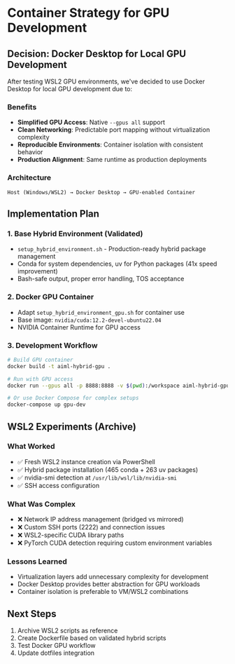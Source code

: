 # Container Strategy for GPU Development

## Decision: Docker Desktop for Local GPU Development

After testing WSL2 GPU environments, we've decided to use Docker Desktop for local GPU development due to:

### Benefits
- **Simplified GPU Access**: Native `--gpus all` support
- **Clean Networking**: Predictable port mapping without virtualization complexity
- **Reproducible Environments**: Container isolation with consistent behavior
- **Production Alignment**: Same runtime as production deployments

### Architecture
```
Host (Windows/WSL2) → Docker Desktop → GPU-enabled Container
```

## Implementation Plan

### 1. Base Hybrid Environment (Validated)
- `setup_hybrid_environment.sh` - Production-ready hybrid package management
- Conda for system dependencies, uv for Python packages (41x speed improvement)
- Bash-safe output, proper error handling, TOS acceptance

### 2. Docker GPU Container
- Adapt `setup_hybrid_environment_gpu.sh` for container use
- Base image: `nvidia/cuda:12.2-devel-ubuntu22.04`
- NVIDIA Container Runtime for GPU access

### 3. Development Workflow
```bash
# Build GPU container
docker build -t aiml-hybrid-gpu .

# Run with GPU access
docker run --gpus all -p 8888:8888 -v $(pwd):/workspace aiml-hybrid-gpu

# Or use Docker Compose for complex setups
docker-compose up gpu-dev
```

## WSL2 Experiments (Archive)

### What Worked
- ✅ Fresh WSL2 instance creation via PowerShell
- ✅ Hybrid package installation (465 conda + 263 uv packages)
- ✅ nvidia-smi detection at `/usr/lib/wsl/lib/nvidia-smi`
- ✅ SSH access configuration

### What Was Complex
- ❌ Network IP address management (bridged vs mirrored)
- ❌ Custom SSH ports (2222) and connection issues
- ❌ WSL2-specific CUDA library paths
- ❌ PyTorch CUDA detection requiring custom environment variables

### Lessons Learned
- Virtualization layers add unnecessary complexity for development
- Docker Desktop provides better abstraction for GPU workloads
- Container isolation is preferable to VM/WSL2 combinations

## Next Steps
1. Archive WSL2 scripts as reference
2. Create Dockerfile based on validated hybrid scripts
3. Test Docker GPU workflow
4. Update dotfiles integration